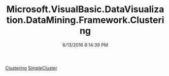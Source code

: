 ﻿---
title: Microsoft.VisualBasic.DataVisualization.DataMining.Framework.Clustering
date: 6/13/2016 8:14:39 PM
---

[Clustering](T-Microsoft.VisualBasic.DataVisualization.DataMining.Framework.Clustering.Clustering.html)
[SimpleCluster](T-Microsoft.VisualBasic.DataVisualization.DataMining.Framework.Clustering.SimpleCluster.html)
